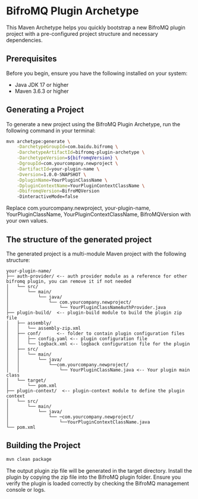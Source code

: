 # BifroMQ Plugin Archetype

This Maven Archetype helps you quickly bootstrap a new BifroMQ plugin project with a pre-configured project structure and necessary dependencies.

## Prerequisites

Before you begin, ensure you have the following installed on your system:

- Java JDK 17 or higher
- Maven 3.6.3 or higher

## Generating a Project

To generate a new project using the BifroMQ Plugin Archetype, run the following command in your terminal:

```bash
mvn archetype:generate \
    -DarchetypeGroupId=com.baidu.bifromq \
    -DarchetypeArtifactId=bifromq-plugin-archetype \
    -DarchetypeVersion=${bifromqVersion} \
    -DgroupId=com.yourcompany.newproject \
    -DartifactId=your-plugin-name \
    -Dversion=1.0.0-SNAPSHOT \
    -DpluginName=YourPluginClassName \
    -DpluginContextName=YourPluginContextClassName \
    -DbifromqVersion=BifroMQVersion
    -DinteractiveMode=false
```

Replace com.yourcompany.newproject, your-plugin-name, YourPluginClassName, YourPluginContextClassName, BifroMQVersion with your own values.

## The structure of the generated project

The generated project is a multi-module Maven project with the following structure:
```plaintext
your-plugin-name/
├── auth-provider/ <-- auth provider module as a reference for other bifromq plugin, you can remove it if not needed
│   └── src/
│       └── main/
│           └── java/
│               └── com.yourcompany.newproject/
│                   └── YourPluginClassNameAuthProvider.java
├── plugin-build/  <-- plugin-build module to build the plugin zip file
│   ├── assembly/
│   │   └── assembly-zip.xml
│   ├── conf/      <-- folder to contain plugin configuration files
│   │   ├── config.yaml <-- plugin configuration file
│   │   └── logback.xml <-- logback configuration file for the plugin
│   ├── src/
│   │   └── main/
│   │       └── java/
│   │           └──com.yourcompany.newproject/
│   │               └── YourPluginClassName.java <-- Your plugin main class
│   └── target/
│       └── pom.xml
├── plugin-context/  <-- plugin-context module to define the plugin context
│   └── src/
│       └── main/
│           └── java/
│               └── ─com.yourcompany.newproject/
│                   └──YourPluginContextClassName.java
└── pom.xml
```

## Building the Project

```bash
mvn clean package
```

The output plugin zip file will be generated in the target directory. Install the plugin by copying the zip file into the BifroMQ plugin folder. Ensure you verify the plugin is loaded correctly by checking the BifroMQ management console or
logs.